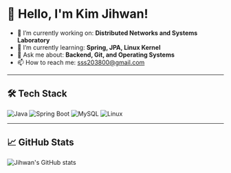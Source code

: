 # 👋 Hello, I'm Kim Jihwan!

- 🔭 I’m currently working on: **Distributed Networks and Systems Laboratory**
- 🌱 I’m currently learning: **Spring, JPA, Linux Kernel**
- 💬 Ask me about: **Backend, Git, and Operating Systems**
- 📫 How to reach me: sss203800@gmail.com

---

## 🛠 Tech Stack
![Java](https://img.shields.io/badge/Java-007396?style=flat&logo=java&logoColor=white)
![Spring Boot](https://img.shields.io/badge/SpringBoot-6DB33F?style=flat&logo=spring-boot&logoColor=white)
![MySQL](https://img.shields.io/badge/MySQL-4479A1?style=flat&logo=mysql&logoColor=white)
![Linux](https://img.shields.io/badge/Linux-FCC624?style=flat&logo=linux&logoColor=black)

---

## 📈 GitHub Stats
![Jihwan's GitHub stats](https://github-readme-stats.vercel.app/api?username=YourGitHubID&show_icons=true&theme=default)

